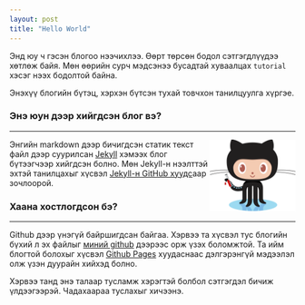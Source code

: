 ```yaml
---
layout: post
title: "Hello World"
---
```



Энд юу ч гэсэн блогоо нээчихлээ. Өөрт төрсөн бодол сэтгэгдлүүдээ хөтлөж байя. Мөн өөрийн сурч мэдсэнээ бусадтай хуваалцах `tutorial` хэсэг нээх бодолтой байна. 


Энэхүү блогийн бүтэц, хэрхэн бүтсэн тухай товчхон танилцуулга хүргэе.

### Энэ юун дээр хийгдсэн блог вэ?
------------
<img src="http://raw.githubusercontent.com/ganni/ganni.github.io/master/images/octojekyll.png" width="30%" align="right">Энгийн markdown дээр бичигдсэн статик текст файл дээр суурилсан [Jekyll][jekyll] хэмээх блог бүтээгчээр хийгдсэн болно. Мөн Jekyll-н нээлттэй эхтэй танилцахыг хүсвэл [Jekyll-н GitHub хуудс][jekyll-gh]аар зочлоорой.


### Хаана хостлогдсон бэ?
------------
Github дээр үнэгүй байршигдсан байгаа. Хэрвээ та хүсвэл тус блогийн бүхий л эх файлыг [миний github][ganni-gh] дээрээс орж үзэх боломжтой. Та ийм блогтой болохыг хүсвэл [Github Pages][gh-pages] хуудаснаас дэлгэрэнгүй мэдээлэл олж үзэн дуурайн хийхэд болно. 

Хэрвээ танд энэ талаар тусламж хэрэгтэй болбол сэтгэгдэл бичиж үлдээгээрэй. Чадахаараа туслахыг хичээнэ. 

[jekyll-gh]: https://github.com/jekyll/jekyll
[jekyll]:    http://jekyllrb.com
[ganni-gh]:    http://github.com/ganni/ganni.github.io
[gh-pages]:   https://pages.github.com
